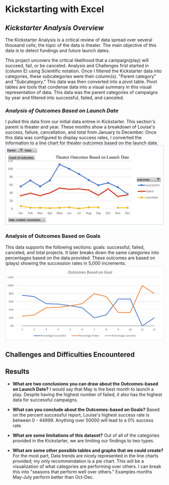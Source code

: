 # Kickstarting with Excel

## *Kickstarter Analysis Overview* 

The Kickstarter Analysis is a critical review of data spread over several thousand cells; the topic of the data is theater. The main objective of this data is to detect fundings and future launch dates. 

This project uncovers the critical likelihood that a campaign(play) will succeed, fail, or be canceled. Analysis and Challenges first started in (column E) using Scientific notation. Once I filtered the Kickstarter data into categories, these subcategories were their column(s). "Parent category" and "Subcategory." This data was then converted into a pivot table. Pivot tables are tools that condense data into a visual summary in this visual representation of data. This data was the parent categories of campaigns by year and filtered into successful, failed, and canceled. 

### *Analysis of Outcomes Based on Launch Date* 
I pulled this data from our initial data entree in Kickstarter. This section's parent is theater and year. These months show a breakdown of Louise's success, failure, cancellation, and total from January to December. Once this data was configured to display success rates, I converted the information to a line chart for theater outcomes based on the launch date. 
![alt text](https://github.com/Ev9784/kickstarter_analysis/blob/main/Theator_outcomes_vs_launch.png?raw=true)


### Analysis of Outcomes Based on Goals
 This data supports the following sections: goals: successful, failed, canceled, and total projects. It later breaks down the same categories into percentages based on the data provided. These outcomes are based on (plays) showing the succession rates in 5,000 increments. 
 ![alt text](https://github.com/Ev9784/kickstarter_analysis/blob/main/Outcomes%20Based%20on%20Goal.png?raw=true)

## Challenges and Difficulties Encountered

## Results

- **What are two conclusions you can draw about the Outcomes-based on Launch Date?** 
    I would say that May is the best month to launch a play. Despite having the highest number of failed, it also has the highest data for successful campaigns. 

- **What can you conclude about the Outcomes-based on Goals?**
    Based on the percent successful report, Louise's highest success rate is between 0 - 44999. Anything over 50000 will lead to a 0% success rate.  

- **What are some limitations of this dataset?** 
    Out of all of the categories provided in the Kickstarter, we are limiting our findings to two types. 

- **What are some other possible tables and graphs that we could create?**
    For the most part, Data trends are nicely represented in the line charts provided; my only recommendation is a pie chart. This will be a visualization of what categories are performing over others. I can break this into "seasons that perform well over others." Examples months May-July perform better than Oct-Dec.  
